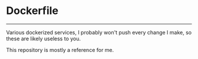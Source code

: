 # Dockerfile
----

Various dockerized services, I probably won't push every change I make, so these are likely useless to you.

This repository is mostly a reference for me.
